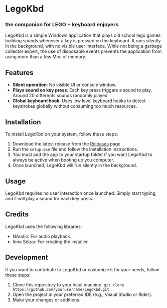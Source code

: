 # LegoKbd
### the companion for LEGO + keyboard enjoyers
LegoKbd is a simple Windows application that plays old school lego games building sounds whenever a key is pressed on the keyboard. It runs silently in the background, with no visible user interface.
While not being a garbage collector expert, the use of disposable events prevents the application from using more than a few Mbs of memory.

## Features

- **Silent operation**: No visible UI or console window.
- **Plays sound on key press**: Each key press triggers a sound to play. Around 20 differents sounds randomly played.
- **Global keyboard hook**: Uses low level keyboard hooks to detect keystrokes globally without consuming too much resources.

## Installation

To install LegoKbd on your system, follow these steps:

1. Download the latest release from the [Releases](https://github.com/yourusername/LegoKbd/releases) page.
2. Run the `setup.exe` file and follow the installation instructions.
3. You must add the app to your startup folder if you want LegoKbd to always be active when booting up you computer.
4. Once launched, LegoKbd will run silently in the background.

## Usage

LegoKbd requires no user interaction once launched. Simply start typing, and it will play a sound for each key press.

## Credits
LegoKbd uses the following libraries:

- NAudio: For audio playback.
- Inno Setup: For creating the installer

## Development

If you want to contribute to LegoKbd or customize it for your needs, follow these steps:

1. Clone this repository to your local machine. `git clone https://github.com/yourusername/LegoKbd.git`
2. Open the project in your preferred IDE (e.g., Visual Studio or Rider).
3. Make your changes or additions.
